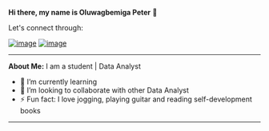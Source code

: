**Hi there, my name is Oluwagbemiga Peter** 👋

Let's connect through:

[![image](https://user-images.githubusercontent.com/105968664/222836608-08b821e4-5d45-4da1-be97-66dcc254a264.png)](https://www.linkedin.com/in/peter-oluwagbemiga/) [![image](https://user-images.githubusercontent.com/105968664/222836436-91a1d1e4-41fe-4c09-8bd2-31dbc786427d.png)](https://twitter.com/oluwagbemigaptr)


---
**About Me:**
I am a student | Data Analyst

- 🌱 I’m currently learning 
- 👯 I’m looking to collaborate with other Data Analyst 
- ⚡ Fun fact: I love jogging, playing guitar and reading self-development books
---

<!--
**oluwagbemigaptr/oluwagbemigaptr** is a ✨ _special_ ✨ repository because its `README.md` (this file) appears on your GitHub profile.
-->
